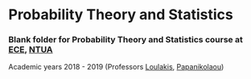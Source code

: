 # Probability Theory and Statistics


### Blank folder for Probability Theory and Statistics course at [ECE](https://www.ece.ntua.gr/en), [NTUA](https://www.ntua.gr/en)
Academic years 2018 - 2019 (Professors [Loulakis](https://www.ece.ntua.gr/en/staff/470), [Papanikolaou](https://www.ece.ntua.gr/en/staff/433))